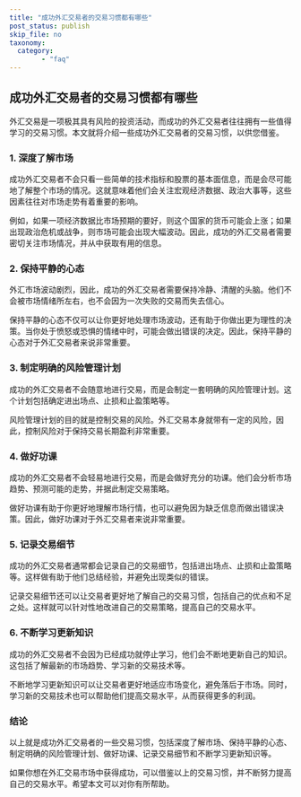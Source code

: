 ```yaml
---
title: "成功外汇交易者的交易习惯都有哪些"
post_status: publish
skip_file: no
taxonomy:
  category:
        - "faq"
---
```


## 成功外汇交易者的交易习惯都有哪些

外汇交易是一项极其具有风险的投资活动，而成功的外汇交易者往往拥有一些值得学习的交易习惯。本文就将介绍一些成功外汇交易者的交易习惯，以供您借鉴。

### 1\. 深度了解市场

成功外汇交易者不会只看一些简单的技术指标和股票的基本面信息，而是会尽可能地了解整个市场的情况。这就意味着他们会关注宏观经济数据、政治大事等，这些因素往往对市场走势有着重要的影响。

例如，如果一项经济数据比市场预期的要好，则这个国家的货币可能会上涨；如果出现政治危机或战争，则市场可能会出现大幅波动。因此，成功的外汇交易者需要密切关注市场情况，并从中获取有用的信息。

### 2\. 保持平静的心态

外汇市场波动剧烈，因此，成功的外汇交易者需要保持冷静、清醒的头脑。他们不会被市场情绪所左右，也不会因为一次失败的交易而失去信心。

保持平静的心态不仅可以让你更好地处理市场波动，还有助于你做出更为理性的决策。当你处于愤怒或恐惧的情绪中时，可能会做出错误的决定。因此，保持平静的心态对于外汇交易者来说非常重要。

### 3\. 制定明确的风险管理计划

成功的外汇交易者不会随意地进行交易，而是会制定一套明确的风险管理计划。这个计划包括确定进出场点、止损和止盈策略等。

风险管理计划的目的就是控制交易的风险。外汇交易本身就带有一定的风险，因此，控制风险对于保持交易长期盈利非常重要。

### 4\. 做好功课

成功的外汇交易者不会轻易地进行交易，而是会做好充分的功课。他们会分析市场趋势、预测可能的走势，并据此制定交易策略。

做好功课有助于你更好地理解市场行情，也可以避免因为缺乏信息而做出错误决策。因此，做好功课对于外汇交易者来说非常重要。

### 5\. 记录交易细节

成功的外汇交易者通常都会记录自己的交易细节，包括进出场点、止损和止盈策略等。这样做有助于他们总结经验，并避免出现类似的错误。

记录交易细节还可以让交易者更好地了解自己的交易习惯，包括自己的优点和不足之处。这样就可以针对性地改进自己的交易策略，提高自己的交易水平。

### 6\. 不断学习更新知识

成功的外汇交易者不会因为已经成功就停止学习，他们会不断地更新自己的知识。这包括了解最新的市场趋势、学习新的交易技术等。

不断地学习更新知识可以让交易者更好地适应市场变化，避免落后于市场。同时，学习新的交易技术也可以帮助他们提高交易水平，从而获得更多的利润。

### 结论

以上就是成功外汇交易者的一些交易习惯，包括深度了解市场、保持平静的心态、制定明确的风险管理计划、做好功课、记录交易细节和不断学习更新知识等。

如果你想在外汇交易市场中获得成功，可以借鉴以上的交易习惯，并不断努力提高自己的交易水平。希望本文可以对你有所帮助。
